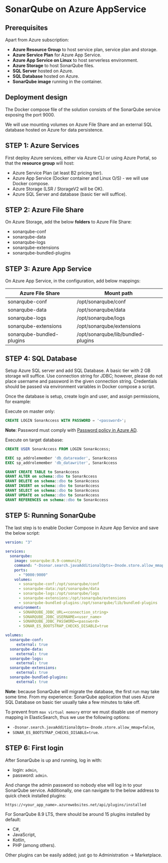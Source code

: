 # SonarQube on Azure AppService

## Prerequisites

Apart from Azure subscription:

- **Azure Resource Group** to host service plan, service plan and storage.
- **Azure Service Plan** for Azure App Service.
- **Azure App Service on Linux** to host serverless environment.
- **Azure Storage** to host SonarQube files.
- **SQL Server** hosted on Azure.
- **SQL Database** hosted on Azure.
- **SonarQube image** running in the container.

## Deployment design

The Docker compose file of the solution consists of the SonarQube service exposing the port 9000.

We will use mounting volumes on Azure File Share and an external SQL database hosted on Azure for data persistence.

## STEP 1: Azure Services

First deploy Azure services, either via Azure CLI or using Azure Portal, so that the **resource group** will host:

- Azure Service Plan (at least B2 pricing tier).
- Azure App Service (Docker container and Linux O/S) - we will use Docker compose.
- Azure Storage (LSR / StorageV2 will be OK).
- Azure SQL Server and database (basic tier will suffice).

## STEP 2: Azure File Share

On Azure Storage, add the below **folders** to Azure File Share:
- sonarqube-conf
- sonarqube-data
- sonarqube-logs
- sonarqube-extensions
- sonarqube-bundled-plugins

## STEP 3: Azure App Service

On Azure App Service, in the configuration, add below mappings:

| Azure File Share | Mount path |
|---|--- |
| sonarqube-conf | /opt/sonarqube/conf |
| sonarqube-data | /opt/sonarqube/data |
| sonarqube-logs | /opt/sonarqube/logs |
| sonarqube-extensions | /opt/sonarqube/extensions |
| sonarqube-bundled-plugins | /opt/sonarqube/lib/bundled-plugins |

## STEP 4: SQL Database

Setup Azure SQL server and add SQL Database. A basic tier with 2 GB storage will suffice. Use connection string for JDBC; however, please do not place username and password in the given connection string. Credentials should be passed via environment variables in Docker compose a script.

Once the database is setup, create login and user, and assign permissions, for example:

Execute on master only:
```sql
CREATE LOGIN SonarAccess WITH PASSWORD = '<password>';
```

**Note**: Password must comply with [Password policy in Azure AD](https://docs.microsoft.com/en-us/previous-versions/azure/jj943764(v=azure.100)).

Execute on target database:
```sql
CREATE USER SonarAccess FROM LOGIN SonarAccess; 

EXEC sp_addrolemember 'db_datareader', SonarAccess
EXEC sp_addrolemember 'db_datawriter', SonarAccess

GRANT CREATE TABLE to SonarAccess
GRANT ALTER on schema::dbo to SonarAccess
GRANT DELETE on schema::dbo to SonarAccess
GRANT INSERT on schema::dbo to SonarAccess
GRANT SELECT on schema::dbo to SonarAccess
GRANT UPDATE on schema::dbo to SonarAccess
GRANT REFERENCES on schema::dbo to SonarAccess
```

## STEP 5: Running SonarQube

The last step is to enable Docker Compose in Azure App Service and save the below script:

```yaml
version: "3"
   
services:
  sonarqube:
    image: sonarqube:8.9-community
    command: "-Dsonar.search.javaAdditionalOpts=-Dnode.store.allow_mmap=false"
    ports:
      - "9000:9000"
    volumes:
      - sonarqube-conf:/opt/sonarqube/conf
      - sonarqube-data:/opt/sonarqube/data
      - sonarqube-logs:/opt/sonarqube/logs
      - sonarqube-extensions:/opt/sonarqube/extensions
      - sonarqube-bundled-plugins:/opt/sonarqube/lib/bundled-plugins
    environment:
      - SONARQUBE_JDBC_URL=<connection_string>
      - SONARQUBE_JDBC_USERNAME=<user_name>
      - SONARQUBE_JDBC_PASSWORD=<password>
      - SONAR_ES_BOOTSTRAP_CHECKS_DISABLE=true

volumes:
  sonarqube-conf:
     external: true
  sonarqube-data:
     external: true
  sonarqube-logs:
     external: true
  sonarqube-extensions:
     external: true
  sonarqube-bundled-plugins:
     external: true
```

**Note**: because SonarQube will migrate the database, the first run may take some time. From my experience: SonarQube application that uses Azure SQL Database on basic tier usually take a few minutes to take off.

To prevent from `max virtual memory` error we must disable use of memory mapping in ElasticSearch, thus we use the following options:

- `-Dsonar.search.javaAdditionalOpts=-Dnode.store.allow_mmap=false`,
- `SONAR_ES_BOOTSTRAP_CHECKS_DISABLE=true`.

## STEP 6: First login

After SonarQube is up and running, log in with:

- login: `admin`,
- password: `admin`.

And change the admin password so nobody else will log in to your SonarQube service. Additionally, one can navigate to the below address to quick check installed plugins:

`https://<your_app_name>.azurewebsites.net/api/plugins/installed`

For SonarQube 8.9 LTS, there should be around 15 plugins installed by default:
- C#,
- JavaScript,
- Kotlin,
- PHP (among others).

Other plugins can be easily added; just go to Administration -> Marketplace.

